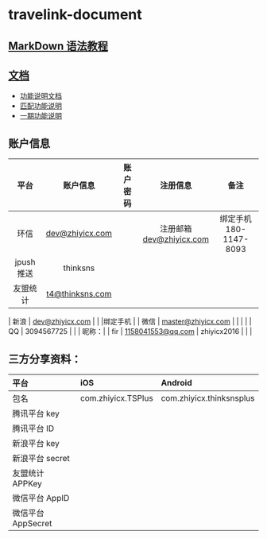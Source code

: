 # travelink-document

## [MarkDown 语法教程](https://github.com/Jungle68/README)

## [文档](document)

- [功能说明文档](document/markdown/function-introduction.md)
- [匹配功能说明](document/markdown/function-match.md)
- [一期功能说明](document/markdown/one-stage-function.md)


## 账户信息

| 平台 | 账户信息 | 账户密码 | 注册信息 | 备注 |
|:----:|:----:|:----:|:----:|:----:|
| 环信 | dev@zhiyicx.com |  | 注册邮箱</br>dev@zhiyicx.com | 绑定手机</br>180-1147-8093|
| jpush 推送 | thinksns        |  |  | |
| 友盟统计    | t4@thinksns.com |  |  | |

| 新浪  | dev@zhiyicx.com   | |  |绑定手机 |
| 微信  | master@zhiyicx.com |   |  | |
| QQ        | 3094567725      |   |  | 昵称：|
| fir | 1158041553@qq.com | zhiyicx2016 | |  |

## 三方分享资料：

| 平台 | iOS | Android |
|:----|:----|:----|
| 包名 | com.zhiyicx.TSPlus | com.zhiyicx.thinksnsplus |
| 腾讯平台 key |  |  |
| 腾讯平台 ID |  |  |
| 新浪平台 key | |  |
| 新浪平台 secret | |  |
| 友盟统计 APPKey |  |  |
| 微信平台 AppID | | |
| 微信平台 AppSecret | | |

